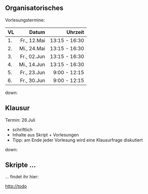 ## Organisatorisches

Vorlesungstermine:

|VL|Datum|Uhrzeit|
|:----|----:|----:|
|1.|Fr., 12.Mai|13:15 - 16:30|
|2.|Mi., 24.Mai|13:15 - 16:30|
|3.|Fr., 02.Jun|13:15 - 16:30|
|4.|Mi., 14.Jun|13:15 - 16:30|
|5.|Fr., 23.Jun|9:00 - 12:15|
|6.|Fr., 30.Jun|9:00 - 12:15|

down:
## Klausur

Termin: 28.Juli

* schriftlich
* Inhalte aus Skript + Vorlesungen
* Tipp: am Ende jeder Vorlesung wird eine Klausurfrage diskutiert<!-- .element: class="fragment" data-fragment-index="1" -->

down:
## Skripte ...

... findet ihr hier:

[http://todo](todo.com)

